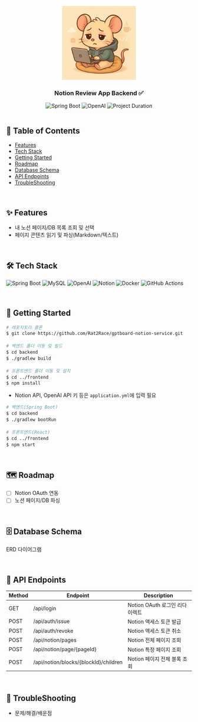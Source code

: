 <div align="center">

<img src="public/image/tiredMouse.png" width="200"/>

### Notion Review App Backend ✅
<img src="https://img.shields.io/badge/Spring%20Boot-3.5.x-green" alt="Spring Boot" />
<img src="https://img.shields.io/badge/OpenAI-GPT-blueviolet" alt="OpenAI" />
<img src="https://img.shields.io/badge/Project%20Duration-2025.06.17~-%23a8e063?style=flat" alt="Project Duration" />

</div>

<br>

## 🚩 Table of Contents

- [Features](#features)
- [Tech Stack](#tech-stack)
- [Getting Started](#getting-started)
- [Roadmap](#roadmap)
- [Database Schema](#database-schema)
- [API Endpoints](#api-endpoints)
- [TroubleShooting](#troubleshooting)

<br>

## ✨ Features <a name="features"></a>

- 내 노션 페이지/DB 목록 조회 및 선택
- 페이지 콘텐츠 읽기 및 파싱(Markdown/텍스트)

<br>

## 🛠 Tech Stack <a name="tech-stack"></a>

<p align="left">
  <img src="https://img.shields.io/badge/Spring%20Boot-3.5.x-6DB33F?logo=springboot&logoColor=white" alt="Spring Boot" />
  <img src="https://img.shields.io/badge/MySQL-005C84?logo=mysql&logoColor=white" alt="MySQL" />
  <img src="https://img.shields.io/badge/OpenAI-GPT-412991?logo=openai&logoColor=white" alt="OpenAI" />
  <img src="https://img.shields.io/badge/Notion-000000?logo=notion&logoColor=white" alt="Notion" />
  <img src="https://img.shields.io/badge/Docker-2496ED?logo=docker&logoColor=white" alt="Docker" />
  <img src="https://img.shields.io/badge/GitHub%20Actions-2088FF?logo=githubactions&logoColor=white" alt="GitHub Actions" />
</p>

<br>

## 🚀 Getting Started <a name="getting-started"></a>

```bash
# 레포지토리 클론
$ git clone https://github.com/Rat2Race/gptboard-notion-service.git

# 백엔드 폴더 이동 및 빌드
$ cd backend
$ ./gradlew build

# 프론트엔드 폴더 이동 및 설치
$ cd ../frontend
$ npm install
```

- Notion API, OpenAI API 키 등은 `application.yml`에 입력 필요

```bash
# 백엔드(Spring Boot)
$ cd backend
$ ./gradlew bootRun

# 프론트엔드(React)
$ cd ../frontend
$ npm start
```

<br>

## 🗺 Roadmap <a name="roadmap"></a>

- [ ] Notion OAuth 연동
- [ ] 노션 페이지/DB 파싱

<br>

## 🗄️ Database Schema <a name="database-schema"></a>

ERD 다이어그램

<br>

## 🔗 API Endpoints <a name="api-endpoints"></a>

| Method | Endpoint                    | Description            |
| ------ |-----------------------------|------------------------|
| GET    | /api/login                  | Notion OAuth 로그인 리다이렉트 |
| POST   | /api/auth/issue             | Notion 액세스 토큰 발급       |
| POST   | /api/auth/revoke            | Notion 액세스 토큰 취소       |
| POST   | /api/notion/pages           | Notion 전체 페이지 조회       |
| POST   | /api/notion/page/{pageId}          | Notion 특정 페이지 조회       |
| POST   | /api/notion/blocks/{blockId}/children | Notion 페이지 전체 블록 조회    |

<br>

## 🐛 TroubleShooting <a name="troubleshooting"></a>

- 문제/해결/배운점

<br>
